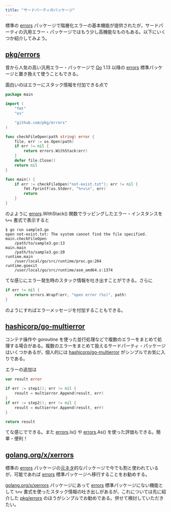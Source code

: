 ```yaml
---
title: "サードパーティのパッケージ"
---
```


標準の [errors] パッケージで階層化エラーの基本機能が提供されたが，サードパーティの汎用エラー・パッケージではもう少し高機能なものもある。以下にいくつか紹介してみよう。

## [pkg/errors]

昔から人気の高い汎用エラー・パッケージで [Go] 1.13 以降の [errors] 標準パッケージと置き換えて使うこともできる。

面白いのはエラーにスタック情報を付加できる点で

```go
package main

import (
    "fmt"
    "os"

    "github.com/pkg/errors"
)

func checkFileOpen(path string) error {
    file, err := os.Open(path)
    if err != nil {
        return errors.WithStack(err)
    }
    defer file.Close()
    return nil
}

func main() {
    if err := checkFileOpen("not-exist.txt"); err != nil {
        fmt.Fprintf(os.Stderr, "%+v\n", err)
        return
    }
}
```

のよように [errors].WithStack() 関数でラッピングしたエラー・インスタンスを `%+v` 書式で表示すると

```
$ go run sample3.go
open not-exist.txt: The system cannot find the file specified.
main.checkFileOpen
    /path/to/sample3.go:13
main.main
    /path/to/sample3.go:20
runtime.main
    /user/local/go/src/runtime/proc.go:204
runtime.goexit
    /user/local/go/src/runtime/asm_amd64.s:1374
```

てな感じにエラー発生時のスタック情報を吐き出すことができる。さらに

```go
if err != nil {
    return errors.Wrapf(err, "open error (%s)", path)
}
```

のようにすればエラーメッセージを付加することもできる。

## [hashicorp/go-multierror]

コンテナ操作や goroutine を使った並行処理などで複数のエラーをまとめて処理する場合がある。複数のエラーをまとめて扱えるサードパーティ・パッケージはいくつかあるが，個人的には [hashicorp/go-multierror] がシンプルでお気に入りである。

エラーの追加は

```go
var result error

if err := step1(); err != nil {
	result = multierror.Append(result, err)
}
if err := step2(); err != nil {
	result = multierror.Append(result, err)
}

return result
```

てな感じでできる。また [errors].Is() や [errors].As() を使った評価もできる。簡単・便利！

## [golang.org/x/xerrors]

標準の [errors] パッケージの[元ネタ](https://go.googlesource.com/proposal/+/master/design/29934-error-values.md "Proposal: Go 2 Error Inspection")的なパッケージで今でも割と使われているが，可能であれば [errors] 標準パッケージへ移行することをお勧めする。

[golang.org/x/xerrors] パッケージにあって [errors] 標準パッケージにない機能として `%+v` 書式を使ったスタック情報の吐き出しがあるが，これについては先に紹介した [pkg/errors] のほうがシンプルでお勧めである。併せて検討していただきたい。

[Go]: https://golang.org/ "The Go Programming Language"
[errors]: https://golang.org/pkg/errors/ "errors - The Go Programming Language"
[pkg/errors]: https://github.com/pkg/errors "pkg/errors: Simple error handling primitives"
[hashicorp/go-multierror]: https://github.com/hashicorp/go-multierror "hashicorp/go-multierror: A Go (golang) package for representing a list of errors as a single error."
[golang.org/x/xerrors]: https://pkg.go.dev/golang.org/x/xerrors "xerrors · pkg.go.dev"
<!-- eof -->
